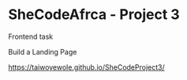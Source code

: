 # SheCodeAfrca - Project 3
Frontend task

Build a Landing Page

https://taiwoyewole.github.io/SheCodeProject3/
